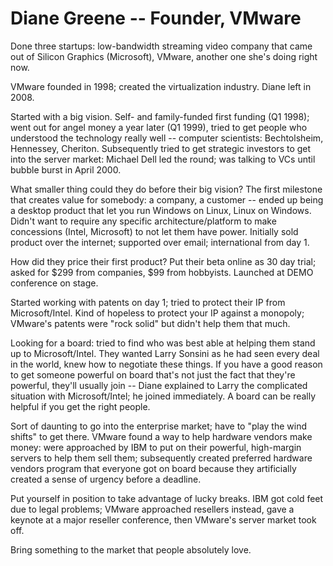 Diane Greene -- Founder, VMware
===============================

Done three startups: low-bandwidth streaming video company that came out of Silicon Graphics (Microsoft), VMware, another one she's doing right now.

VMware founded in 1998; created the virtualization industry. Diane left in 2008.

Started with a big vision. Self- and family-funded first funding (Q1 1998); went out for angel money a year later (Q1 1999), tried to get people who understood the technology really well -- computer scientists: Bechtolsheim, Hennessey, Cheriton. Subsequently tried to get strategic investors to get into the server market: Michael Dell led the round; was talking to VCs until bubble burst in April 2000.

What smaller thing could they do before their big vision? The first milestone that creates value for somebody: a company, a customer -- ended up being a desktop product that let you run Windows on Linux, Linux on Windows. Didn't want to require any specific architecture/platform to make concessions (Intel, Microsoft) to not let them have power. Initially sold product over the internet; supported over email; international from day 1.

How did they price their first product? Put their beta online as 30 day trial; asked for $299 from companies, $99 from hobbyists. Launched at DEMO conference on stage.

Started working with patents on day 1; tried to protect their IP from Microsoft/Intel. Kind of hopeless to protect your IP against a monopoly; VMware's patents were "rock solid" but didn't help them that much.

Looking for a board: tried to find who was best able at helping them stand up to Microsoft/Intel. They wanted Larry Sonsini as he had seen every deal in the world, knew how to negotiate these things. If you have a good reason to get someone powerful on board that's not just the fact that they're powerful, they'll usually join -- Diane explained to Larry the complicated situation with Microsoft/Intel; he joined immediately. A board can be really helpful if you get the right people.

Sort of daunting to go into the enterprise market; have to "play the wind shifts" to get there. VMware found a way to help hardware vendors make money: were approached by IBM to put on their powerful, high-margin servers to help them sell them; subsequently created preferred hardware vendors program that everyone got on board because they artificially created a sense of urgency before a deadline.

Put yourself in position to take advantage of lucky breaks. IBM got cold feet due to legal problems; VMware approached resellers instead, gave a keynote at a major reseller conference, then VMware's server market took off.

Bring something to the market that people absolutely love.